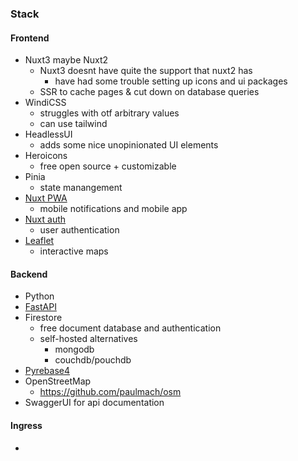 

### Stack
#### Frontend
- Nuxt3 maybe Nuxt2
    - Nuxt3 doesnt have quite the support that nuxt2 has
        - have had some trouble setting up icons and ui packages
    - SSR to cache pages & cut down on database queries
- WindiCSS
    - struggles with otf arbitrary values
    - can use tailwind
- HeadlessUI
    - adds some nice unopinionated UI elements
- Heroicons
    - free open source + customizable
- Pinia
    - state manangement
- [Nuxt PWA](https://pwa.nuxtjs.org/)
    - mobile notifications and mobile app
- [Nuxt auth](https://auth.nuxtjs.org/)
    - user authentication
- [Leaflet](https://leafletjs.com/)
    - interactive maps

#### Backend
- Python
- [FastAPI](https://fastapi.tiangolo.com/)
- Firestore
    - free document database and authentication
    - self-hosted alternatives
        - mongodb
        - couchdb/pouchdb
- [Pyrebase4](https://github.com/nhorvath/Pyrebase4)
- OpenStreetMap
    - https://github.com/paulmach/osm
- SwaggerUI for api documentation

#### Ingress
- 